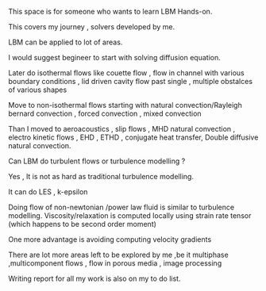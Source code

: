 This space is for someone who wants to learn LBM Hands-on.

This covers my journey , solvers developed by me.

LBM can be applied to lot of areas.

I would suggest begineer to start with solving diffusion equation.

Later do isothermal flows like couette flow , flow in channel with various boundary conditions , lid driven cavity
flow past single , multiple obstalces of various shapes

Move to non-isothermal flows starting with natural convection/Rayleigh bernard convection , forced convection , mixed convection

Than I moved to aeroacoustics , slip flows , MHD natural convection , electro kinetic flows , EHD , ETHD , conjugate heat transfer, Double diffusive natural convection.

Can LBM do turbulent flows or turbulence modelling ?

Yes , It is not as hard as traditional turbulence modelling.

It can do LES , k-epsilon 

Doing flow of non-newtonian /power law  fluid is similar to turbulence modelling.
Viscosity/relaxation is computed locally using strain rate tensor (which happens to be second order moment)

One more advantage is avoiding computing velocity gradients

There are lot more areas left to be explored by me ,be it multiphase ,multicomponent flows , flow in porous media , image processing

Writing report for all my work is also on my to do list.
